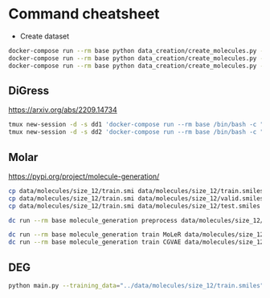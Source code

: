 # Command cheatsheet

- Create dataset

```bash
docker-compose run --rm base python data_creation/create_molecules.py --atom-size 20 && \
docker-compose run --rm base python data_creation/create_molecules.py --atom-size 25 && \
docker-compose run --rm base python data_creation/create_molecules.py --atom-size 30
```

## DiGress

<https://arxiv.org/abs/2209.14734>

```bash
tmux new-session -d -s dd1 'docker-compose run --rm base /bin/bash -c "cd /app/DiGress && python dgd/main.py model=discrete general.gpus=0 max_num_atoms=8"'
tmux new-session -d -s dd2 'docker-compose run --rm base /bin/bash -c "cd /app/DiGress && python dgd/main.py model=continuous general.gpus=0 max_num_atoms=8"'
```

## Molar

<https://pypi.org/project/molecule-generation/>

```bash
cp data/molecules/size_12/train.smi data/molecules/size_12/train.smiles
cp data/molecules/size_12/train.smi data/molecules/size_12/valid.smiles
cp data/molecules/size_12/train.smi data/molecules/size_12/test.smiles
```

```bash
dc run --rm base molecule_generation preprocess data/molecules/size_12/ data/molecules/size_12_moler/ data/molecules/size_12_moler_tracke/
```

```bash
dc run --rm base molecule_generation train MoLeR data/molecules/size_12_moler_tracke/
dc run --rm base molecule_generation train CGVAE data/molecules/size_12_moler_tracke/
```

## DEG

```bash
python main.py --training_data="../data/molecules/size_12/train.smiles" --output output_deg_12
```
